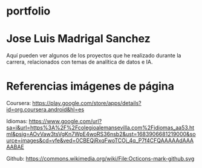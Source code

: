# portfolio
# Jose Luis Madrigal Sanchez
Aquí pueden ver algunos de los proyectos que he realizado durante la carrera, relacionados con temas de analítica de datos e IA.
# Referencias imágenes de página
Coursera: https://play.google.com/store/apps/details?id=org.coursera.android&hl=es

Idiomas: https://www.google.com/url?sa=i&url=https%3A%2F%2Fcolegioalemansevilla.com%2Fidiomas_aa53.html&psig=AOvVaw3tsVgKn7WpE4woRS36nsb2&ust=1683906681219000&source=images&cd=vfe&ved=0CBEQjRxqFwoTCOj_4q_P7f4CFQAAAAAdAAAAABAE

Github: https://commons.wikimedia.org/wiki/File:Octicons-mark-github.svg
